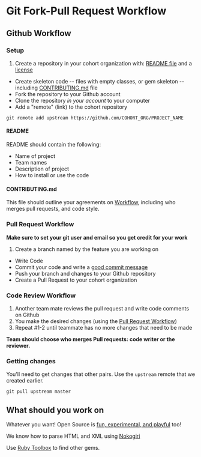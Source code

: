 # Git Fork-Pull Request Workflow

## Github Workflow

### Setup

1. Create a repository in your cohort organization with: [README file](#readme) and a [license](http://www.slideshare.net/CodeMontage/writespeakcode-open-source-licenses)
* Create skeleton code -- files with empty classes, or gem skeleton -- including [CONTRIBUTING.md](#contributing.md) file
* Fork the repository to your Github account
* Clone the repository *in your account* to your computer
* Add a "remote" (link) to the cohort repository

```
git remote add upstream https://github.com/COHORT_ORG/PROJECT_NAME
```

#### README
README should contain the following:
* Name of project
* Team names
* Description of project
* How to install or use the code

#### CONTRIBUTING.md
This file should outline your agreements on [Workflow](#pull-request-workflow), including who merges pull requests, and code style.

### Pull Request Workflow

**Make sure to set your git user and email so you get credit for your work**

1. Create a branch named by the feature you are working on
* Write Code
* Commit your code and write a [good commit message](http://robots.thoughtbot.com/5-useful-tips-for-a-better-commit-message)
* Push your branch and changes to your Github repository
* Create a Pull Request to your cohort organization

### Code Review Workflow


1. Another team mate reviews the pull request and write code comments on Github
2. You make the desired changes (using the [Pull Request Workflow](#pull-request-workflow))
3. Repeat #1-2 until teammate has no more changes that need to be made

**Team should choose who merges Pull requests: code writer or the reviewer.**

### Getting changes

You'll need to get changes that other pairs.  Use the `upstream` remote that we created earlier.

```
git pull upstream master
```


## What should you work on
Whatever you want! Open Source is [fun, experimental, and playful](https://speakerdeck.com/holman/open-source-misfeasance) too!

We know how to parse HTML and XML using [Nokogiri](https://github.com/sparklemotion/nokogiri)

Use [Ruby Toolbox](http://ruby-toolbox.com) to find other gems.

